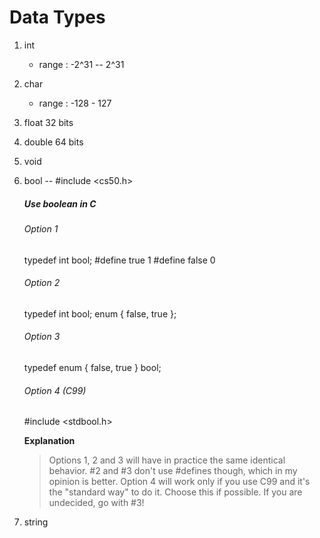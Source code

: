 # Data Types
1. int
    * range : -2^31 -- 2^31
2. char
    * range : -128 - 127
3. float 32 bits
4. double 64 bits
5. void
6. bool -- #include <cs50.h>

    ##### Use boolean in C 
    ###### Option 1

    typedef int bool;
    #define true 1
    #define false 0

    ###### Option 2

    typedef int bool;
    enum { false, true };
    
    ###### Option 3

    typedef enum { false, true } bool;
    
    ###### Option 4 (C99)

    #include <stdbool.h>
    
    **Explanation**

    >Options 1, 2 and 3 will have in practice the same identical behavior. #2
    and #3 don't use #defines though, which in my opinion is better.
    Option 4 will work only if you use C99 and it's the "standard way" to do it. Choose this if possible.
    If you are undecided, go with #3!
7. string

